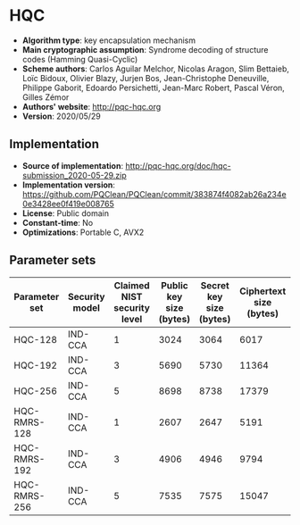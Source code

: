 HQC
===

- **Algorithm type**: key encapsulation mechanism
- **Main cryptographic assumption**: Syndrome decoding of structure codes (Hamming Quasi-Cyclic)
- **Scheme authors**: Carlos Aguilar Melchor, Nicolas Aragon, Slim Bettaieb, Loïc Bidoux, Olivier Blazy, Jurjen Bos, Jean-Christophe Deneuville, Philippe Gaborit, Edoardo Persichetti, Jean-Marc Robert, Pascal Véron, Gilles Zémor
- **Authors' website**: http://pqc-hqc.org
- **Version**: 2020/05/29

Implementation
--------------

- **Source of implementation**: http://pqc-hqc.org/doc/hqc-submission_2020-05-29.zip
- **Implementation version**: https://github.com/PQClean/PQClean/commit/383874f4082ab26a234e0e3428ee0f419e008765
- **License**: Public domain
- **Constant-time**: No
- **Optimizations**: Portable C, AVX2

Parameter sets
--------------

| Parameter set | Security model | Claimed NIST security level | Public key size (bytes) | Secret key size (bytes) | Ciphertext size (bytes) | Shared secret size (bytes) |
|---------------|----------------|-----------------------------|-------------------------|-------------------------|-------------------------|----------------------------|
| HQC-128       | IND-CCA        | 1                           | 3024                    | 3064                    | 6017                    | 64                         |
| HQC-192       | IND-CCA        | 3                           | 5690                    | 5730                    | 11364                   | 64                         |
| HQC-256       | IND-CCA        | 5                           | 8698                    | 8738                    | 17379                   | 64                         |
| HQC-RMRS-128  | IND-CCA        | 1                           | 2607                    | 2647                    | 5191                    | 64                         |
| HQC-RMRS-192  | IND-CCA        | 3                           | 4906                    | 4946                    | 9794                    | 64                         |
| HQC-RMRS-256  | IND-CCA        | 5                           | 7535                    | 7575                    | 15047                   | 64                         |
